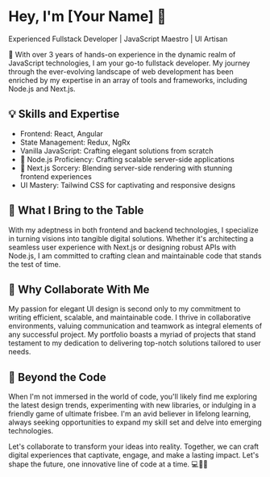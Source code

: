 # Hey, I'm [Your Name] 👋

Experienced Fullstack Developer | JavaScript Maestro | UI Artisan

🚀 With over 3 years of hands-on experience in the dynamic realm of JavaScript technologies, I am your go-to fullstack developer. My journey through the ever-evolving landscape of web development has been enriched by my expertise in an array of tools and frameworks, including Node.js and Next.js.

## 💡 Skills and Expertise
- Frontend: React, Angular
- State Management: Redux, NgRx
- Vanilla JavaScript: Crafting elegant solutions from scratch
- 🌟 Node.js Proficiency: Crafting scalable server-side applications
- 🔮 Next.js Sorcery: Blending server-side rendering with stunning frontend experiences
- UI Mastery: Tailwind CSS for captivating and responsive designs

## 🎯 What I Bring to the Table
With my adeptness in both frontend and backend technologies, I specialize in turning visions into tangible digital solutions. Whether it's architecting a seamless user experience with Next.js or designing robust APIs with Node.js, I am committed to crafting clean and maintainable code that stands the test of time.

## 🎉 Why Collaborate With Me
My passion for elegant UI design is second only to my commitment to writing efficient, scalable, and maintainable code. I thrive in collaborative environments, valuing communication and teamwork as integral elements of any successful project. My portfolio boasts a myriad of projects that stand testament to my dedication to delivering top-notch solutions tailored to user needs.

## 🌟 Beyond the Code
When I'm not immersed in the world of code, you'll likely find me exploring the latest design trends, experimenting with new libraries, or indulging in a friendly game of ultimate frisbee. I'm an avid believer in lifelong learning, always seeking opportunities to expand my skill set and delve into emerging technologies.

Let's collaborate to transform your ideas into reality. Together, we can craft digital experiences that captivate, engage, and make a lasting impact. Let's shape the future, one innovative line of code at a time. 💻🎨🚀

